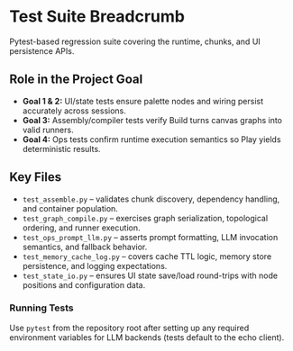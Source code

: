 # Test Suite Breadcrumb

Pytest-based regression suite covering the runtime, chunks, and UI persistence APIs.

## Role in the Project Goal
- **Goal 1 & 2:** UI/state tests ensure palette nodes and wiring persist accurately across sessions.
- **Goal 3:** Assembly/compiler tests verify Build turns canvas graphs into valid runners.
- **Goal 4:** Ops tests confirm runtime execution semantics so Play yields deterministic results.

## Key Files
- `test_assemble.py` – validates chunk discovery, dependency handling, and container population.
- `test_graph_compile.py` – exercises graph serialization, topological ordering, and runner execution.
- `test_ops_prompt_llm.py` – asserts prompt formatting, LLM invocation semantics, and fallback behavior.
- `test_memory_cache_log.py` – covers cache TTL logic, memory store persistence, and logging expectations.
- `test_state_io.py` – ensures UI state save/load round-trips with node positions and configuration data.

### Running Tests
Use `pytest` from the repository root after setting up any required environment variables for LLM backends (tests default to the echo client).

